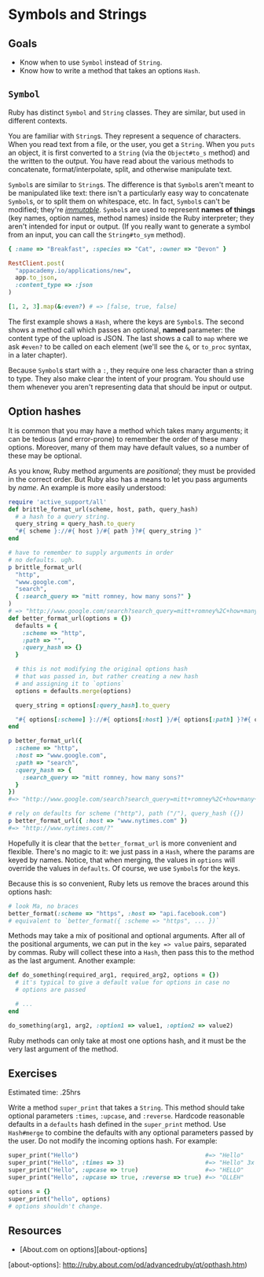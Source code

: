 # Symbols and Strings

## Goals

* Know when to use `Symbol` instead of `String`.
* Know how to write a method that takes an options `Hash`.

## `Symbol`

Ruby has distinct `Symbol` and `String` classes. They are similar, but
used in different contexts.

You are familiar with `String`s. They represent a sequence of
characters. When you read text from a file, or the user, you get a
`String`. When you `puts` an object, it is first converted to a
`String` (via the `Object#to_s` method) and the written to the
output. You have read about the various methods to concatenate,
format/interpolate, split, and otherwise manipulate text.

`Symbol`s are similar to `String`s. The difference is that `Symbol`s
aren't meant to be manipulated like text: there isn't a particularly
easy way to concatenate `Symbol`s, or to split them on whitespace,
etc. In fact, `Symbol`s can't be modified; they're
[*immutable*][immutable-wiki]. `Symbol`s are used to represent **names
of things** (key names, option names, method names) inside the Ruby
interpreter; they aren't intended for input or output. (If you really
want to generate a symbol from an input, you can call the
`String#to_sym` method).

```ruby
{ :name => "Breakfast", :species => "Cat", :owner => "Devon" }

RestClient.post(
  "appacademy.io/applications/new",
  app.to_json,
  :content_type => :json
)

[1, 2, 3].map(&:even?) # => [false, true, false]
```

The first example shows a `Hash`, where the keys are `Symbol`s. The
second shows a method call which passes an optional, **named**
parameter: the content type of the upload is JSON. The last shows a
call to `map` where we ask `#even?` to be called on each element
(we'll see the `&`, or `to_proc` syntax, in a later chapter).

Because `Symbol`s start with a `:`, they require one less
character than a string to type. They also make clear the intent of
your program. You should use them whenever you aren't representing
data that should be input or output.

[immutable-wiki]:https://en.wikipedia.org/wiki/Immutable_object

## Option hashes

It is common that you may have a method which takes many arguments; it
can be tedious (and error-prone) to remember the order of these many
options. Moreover, many of them may have default values, so a number
of these may be optional.

As you know, Ruby method arguments are *positional*; they must be
provided in the correct order. But Ruby also has a means to let you
pass arguments by *name*. An example is more easily understood:

```ruby
require 'active_support/all'
def brittle_format_url(scheme, host, path, query_hash)
  # a hash to a query string.
  query_string = query_hash.to_query
  "#{ scheme }://#{ host }/#{ path }?#{ query_string }"
end

# have to remember to supply arguments in order
# no defaults. ugh.
p brittle_format_url(
  "http",
  "www.google.com",
  "search",
  { :search_query => "mitt romney, how many sons?" }
)
# => "http://www.google.com/search?search_query=mitt+romney%2C+how+many+sons%3F"
def better_format_url(options = {})
  defaults = {
    :scheme => "http",
    :path => "",
    :query_hash => {}
  }

  # this is not modifying the original options hash
  # that was passed in, but rather creating a new hash
  # and assigning it to `options`
  options = defaults.merge(options)

  query_string = options[:query_hash].to_query

  "#{ options[:scheme] }://#{ options[:host] }/#{ options[:path] }?#{ query_string }"
end

p better_format_url({
  :scheme => "http",
  :host => "www.google.com",
  :path => "search",
  :query_hash => {
    :search_query => "mitt romney, how many sons?"
  }
})
#=> "http://www.google.com/search?search_query=mitt+romney%2C+how+many+sons%3F"

# rely on defaults for scheme ("http"), path ("/"), query_hash ({})
p better_format_url({ :host => "www.nytimes.com" })
#=> "http://www.nytimes.com/?"
```

Hopefully it is clear that the `better_format_url` is more convenient
and flexible. There's no magic to it: we just pass in a `Hash`, where
the params are keyed by names. Notice, that when merging, the values
in `options` will override the values in `defaults`. Of course, we use
`Symbol`s for the keys.

Because this is so convenient, Ruby lets us remove the braces around
this options hash:

```Ruby
# look Ma, no braces
better_format(:scheme => "https", :host => "api.facebook.com")
# equivalent to `better_format({ :scheme => "https", ... })`
```

Methods may take a mix of positional and optional arguments. After all
of the positional arguments, we can put in the `key => value` pairs,
separated by commas. Ruby will collect these into a `Hash`, then pass
this to the method as the last argument. Another example:

```ruby
def do_something(required_arg1, required_arg2, options = {})
  # it's typical to give a default value for options in case no
  # options are passed

  # ...
end

do_something(arg1, arg2, :option1 => value1, :option2 => value2)
```

Ruby methods can only take at most one options hash, and it must be
the very last argument of the method.

## Exercises

Estimated time: .25hrs

Write a method `super_print` that takes a `String`. This method should
take optional parameters `:times`, `:upcase`, and `:reverse`. Hardcode
reasonable defaults in a `defaults` hash defined in the `super_print`
method. Use `Hash#merge` to combine the defaults with any optional
parameters passed by the user. Do not modify the incoming options
hash. For example:

```ruby
super_print("Hello")                                    #=> "Hello"
super_print("Hello", :times => 3)                       #=> "Hello" 3x
super_print("Hello", :upcase => true)                   #=> "HELLO"
super_print("Hello", :upcase => true, :reverse => true) #=> "OLLEH"

options = {}
super_print("hello", options)
# options shouldn't change.
```

## Resources

* [About.com on options][about-options]

[about-options]: http://ruby.about.com/od/advancedruby/qt/opthash.htm)
